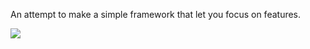 An attempt to make a simple framework that let you focus on features.

<img src='http://goo.gl/qIhyTP?q=image.png' />
